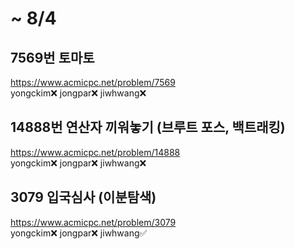# ~ 8/4

## 7569번 토마토  
https://www.acmicpc.net/problem/7569  
yongckim❌ jongpar❌ jiwhwang❌  

## 14888번 연산자 끼워놓기 (브루트 포스, 백트래킹)
https://www.acmicpc.net/problem/14888  
yongckim❌ jongpar❌ jiwhwang❌  
  
## 3079 입국심사 (이분탐색)
https://www.acmicpc.net/problem/3079  
yongckim❌ jongpar❌ jiwhwang✅    
  
